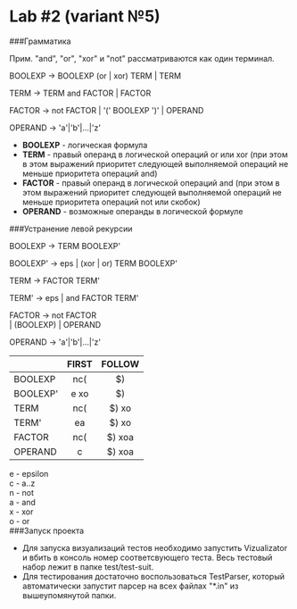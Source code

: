 Lab #2 (variant №5)
====

###Грамматика

Прим. "and", "or", "xor" и "not" рассматриваются как один терминал.

BOOLEXP -> BOOLEXP (or | xor) TERM | TERM

TERM   -> TERM and FACTOR | FACTOR

FACTOR -> not FACTOR | '(' BOOLEXP ')' | OPERAND

OPERAND -> 'a'|'b'|...|'z'

* **BOOLEXP** - логическая формула
* **TERM** - правый операнд в логической операций or или xor (при этом в этом выражений приоритет следующей 
выполняемой операций не меньше приоритета операций and)
* **FACTOR** - правый операнд в логической операций and (при этом в этом выражений приоритет следующей 
выполняемой операций не меньше приоритета операций not или скобок)
* **OPERAND** - возможные операнды в логической формуле

###Устранение левой рекурсии 

BOOLEXP -> TERM BOOLEXP'        

BOOLEXP' -> eps | (xor | or) TERM BOOLEXP'

TERM   -> FACTOR TERM'

TERM' ->  eps | and FACTOR TERM'  

FACTOR -> not FACTOR         
        | (BOOLEXP) 
        | OPERAND

OPERAND -> 'a'|'b'|...|'z'

|             | FIRST      |     FOLLOW    |
|:------------|:----------:|:-------------:|
| BOOLEXP     |  nc(       | $)            |
| BOOLEXP'    |     e xo   | $)            |
| TERM        |  nc(       | $)  xo        |
| TERM'       |     ea     | $)  xo        |
| FACTOR      |  nc(       | $)  xoa       |
| OPERAND     |   c        | $)  xoa       |

e - epsilon    
c - a..z    
n - not    
a - and    
x - xor    
o - or    
###Запуск проекта
* Для запуска визуализаций тестов необходимо запустить Vizualizator и вбить в консоль номер соответсвующего теста. Весь тестовый набор лежит в папке test/test-suit.
* Для тестирования достаточно воспользоваться TestParser, который автоматически запустит парсер на всех файлах "*.in" из вышеупомянутой папки. 
